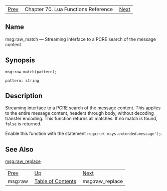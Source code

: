 |     |     |     |
| --- | --- | --- |
| [Prev](lua.ref.msg_raw)  | Chapter 70. Lua Functions Reference |  [Next](lua.ref.msg_raw_replace) |

<a name="lua.ref.msg_raw_match"></a>
## Name

msg:raw_match — Streaming interface to a PCRE search of the message content

<a name="idp16910672"></a>
## Synopsis

`msg:raw_match(pattern);`

`pattern: string`<a name="idp16913632"></a>
## Description

Streaming interface to a PCRE search of the message content. This applies to the entire message content, headers through body, without decoding transfer encoding. This function returns all matches. If no match is found, `false` is returned.

Enable this function with the statement `require('msys.extended.message');`.

<a name="idp16917088"></a>
## See Also

[msg:raw_replace](lua.ref.msg_raw_replace "msg:raw_replace")

|     |     |     |
| --- | --- | --- |
| [Prev](lua.ref.msg_raw)  | [Up](lua.function.details) |  [Next](lua.ref.msg_raw_replace) |
| msg:raw  | [Table of Contents](index) |  msg:raw_replace |

